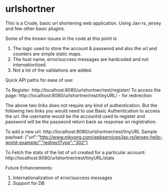 # urlshortner
This is a Crude, basic url shortening web application.
Using Jax-rs, jersey and few other basic plugins.

Some of the known issues in the code at this point is
1) The logic used to store the account & password and also the url and counters are simple static maps.
2) The host name, error/success messages are hardcoded and not internationlized.
3) Not a lot of the validations are added.

Quick API paths for ease of use:

To Register:
http://localhost:8080/urlshortner/rest/register/<accountId>
To access the page:
http://localhost:8080/urlshortner/rest/tinyURL/<id> - for redirection

The above two links does not require any kind of authentication. 
But the following two links you would need to use Basic Authentication to access the url.
the username would be the accountid used to register and password will be the password return back as response on registration.

To add a new url:
http://localhost:8080/urlshortner/rest/tinyURL
Sample payload: {"url":"http://www.mkyong.com/webservices/jax-rs/jersey-hello-world-example/","redirectType":"302"}

To Fetch the stats of the list of url created for a particular account:
http://localhost:8080/urlshortner/rest/tinyURL/stats 

Future Enhancements:
1) Internationalization of error/success messages
2) Support for DB
